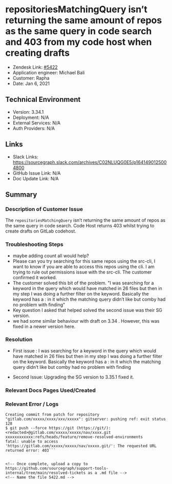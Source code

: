 
# repositoriesMatchingQuery isn’t returning the same amount of repos as the same query in code search and 403 from my code host when creating drafts <!-- Ticket Title  Hint: include keywords to make it searchable -->

- Zendesk Link: [#5422](https://sourcegraph.zendesk.com/agent/tickets/5422)
- Application engineer: Michael Bali
- Customer: Rapha <!-- Redact if this contains personally identifying information -->
- Date: Jan 6, 2021

<!-- Data populated from integration, speak to Ben Gordon or Michael Bali if not working -->
<!-- During Internal team trial, fill missing data manually (we are waiting for all data to sync) -->

## Technical Environment
- Version: ​3.34.1
- Deployment: N/A
- External Services: N/A
- Auth Providers: N/A


## Links
<!-- Data for application engineer manual entry -->
- Slack Links: https://sourcegraph.slack.com/archives/C02NLUQG0E5/p1641490125004800
- GitHub Issue Link: N/A
- Doc Update Link: N/A

## Summary
### Description of Customer Issue

The `repositoriesMatchingQuery` isn’t returning the same amount of repos as the same query in code search. Code Host returns 403 whilst trying to create drafts on GitLab codehost.

### Troubleshooting Steps
- maybe adding count all would help?
- Please can you try searching for this same repos using the src-cli, I want to know if you are able to access this repos using the cli. I am trying to rule out permissions issue with the src-cli. The customer confirmed it worked.
- The customer solved this bit of the problem. "I was searching for a keyword in the query which would have matched in 26 files but then in my step I was doing a further filter on the keyword. Basically the keyword has a : in it which the matching query didn’t like but comby had no problem with finding"
- Key question I asked that helped solved the second issue was their SG version.
- we had some similar behaviour with draft on 3.34 . However, this was fixed in a newer version here.


### Resolution
- First issue : I was searching for a keyword in the query which would have matched in 26 files but then in my step I was doing a further filter on the keyword. Basically the keyword has a : in it which the matching query didn’t like but comby had no problem with finding

-  Second Issue: Upgrading the SG version to 3.35.1 fixed it.


### Relevant Docs Pages Used/Created

### Relevant Error / Logs
<!-- Please redact keys, tokens, and personal identifying information -->
```Failed to run operations on changeset
Creating commit from patch for repository "gitlab.com/xxxxx/xxxx/xxv/xxxxx": gitserver: pushing ref: exit status 128
$ git push --force https://git (https://git/):<redacted>@gitlab.com/xxxxx/xxxxx/nav/xxxx.git xxxxxxxxxxxx:refs/heads/feature/remove-resolved-environments
fatal: unable to access 'https://gitlab.com/xxxxx/xxxxx/nav/xxxxx.git/': The requested URL returned error: 403```


<!-- Once complete, upload a copy to https://github.com/sourcegraph/support-tools-internal/tree/main/resolved-tickets as a .md file -->
<!-- Name the file 5422.md -->
